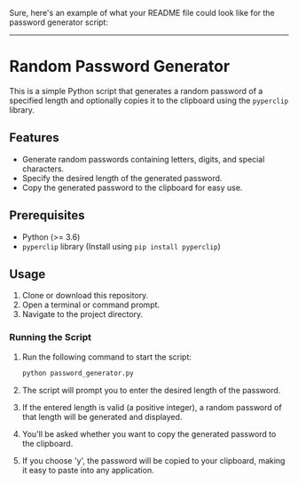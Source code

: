 Sure, here's an example of what your README file could look like for the password generator script:

---

# Random Password Generator

This is a simple Python script that generates a random password of a specified length and optionally copies it to the clipboard using the `pyperclip` library.

## Features

- Generate random passwords containing letters, digits, and special characters.
- Specify the desired length of the generated password.
- Copy the generated password to the clipboard for easy use.

## Prerequisites

- Python (>= 3.6)
- `pyperclip` library (Install using `pip install pyperclip`)

## Usage

1. Clone or download this repository.
2. Open a terminal or command prompt.
3. Navigate to the project directory.

### Running the Script

1. Run the following command to start the script:

   ```bash
   python password_generator.py
   ```

2. The script will prompt you to enter the desired length of the password.

3. If the entered length is valid (a positive integer), a random password of that length will be generated and displayed.

4. You'll be asked whether you want to copy the generated password to the clipboard.

5. If you choose 'y', the password will be copied to your clipboard, making it easy to paste into any application.

